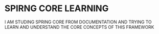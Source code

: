 # SPIRNG CORE LEARNING
I AM STUDING SPRING CORE FROM DOCUMENTATION AND TRYING TO LEARN AND UNDERSTAND
THE CORE CONCEPTS OF THIS FRAMEWORK